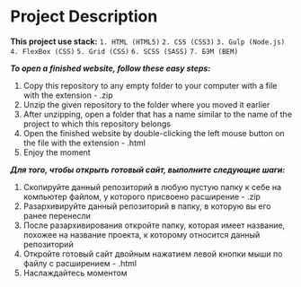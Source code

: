 Project Description
=====================

**This project use stack:**
`1. HTML (HTML5)`
`2. CSS (CSS3)`
`3. Gulp (Node.js)`
`4. FlexBox (CSS)`
`5. Grid (CSS)`
`6. SCSS (SASS)`
`7. БЭМ (BEM)`

***To open a finished website, follow these easy steps:***
1. Copy this repository to any empty folder to your computer with a file with the extension - .zip
2. Unzip the given repository to the folder where you moved it earlier
3. After unzipping, open a folder that has a name similar to the name of the project to which this repository belongs
4. Open the finished website by double-clicking the left mouse button on the file with the extension - .html
5. Enjoy the moment

***Для того, чтобы открыть готовый сайт, выполните следующие шаги:***
1. Скопируйте данный репозиторий в любую пустую папку к себе на компьютер файлом, у которого присвоено расширение - .zip
2. Разархивируйте данный репозиторий в папку, в которую вы его ранее перенесли
3. После разархивирования откройте папку, которая имеет название, похожее на название проекта, к которому относится данный репозиторий
4. Откройте готовый сайт двойным нажатием левой кнопки мыши по файлу с расширением - .html
5. Наслаждайтесь моментом
